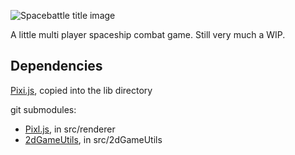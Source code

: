 ![Spacebattle title image](http://andronikos.id.au/title.png)

A little multi player spaceship combat game. Still very much a WIP.

## Dependencies
[Pixi.js](https://github.com/pixijs/pixi.js/), copied into the lib directory

git submodules:
* [Pixl.js](https://github.com/nikosandronikos/pixl.js), in src/renderer
* [2dGameUtils](https://github.com/nikosandronikos/2dGameUtils), in src/2dGameUtils

